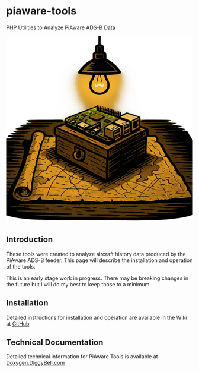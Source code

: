 # piaware-tools
PHP Utilities to Analyze PiAware ADS-B Data

![image info](./docs/piaware-tools-splash.png)

## Introduction
These tools were created to analyze aircraft history data produced by
the PiAware ADS-B feeder. This page will describe the installation and operation of the tools.

This is an early stage work in progress. There may be breaking changes in the future but I will do my best to keep those to a minimum.

## Installation
Detailed instructions for installation and operation are available in the Wiki at [GitHub](https://github.com/diggybell/piaware-tools/wiki)

## Technical Documentation
Detailed technical information for PiAware Tools is available at [Doxygen.DiggyBell.com](https://doxygen.diggybell.com/piaware-tools)
